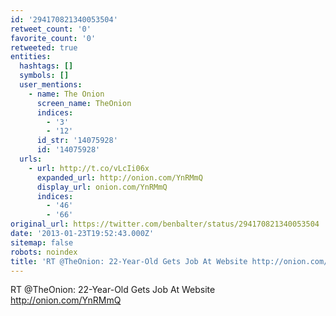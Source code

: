 ```yaml
---
id: '294170821340053504'
retweet_count: '0'
favorite_count: '0'
retweeted: true
entities:
  hashtags: []
  symbols: []
  user_mentions:
    - name: The Onion
      screen_name: TheOnion
      indices:
        - '3'
        - '12'
      id_str: '14075928'
      id: '14075928'
  urls:
    - url: http://t.co/vLcIi06x
      expanded_url: http://onion.com/YnRMmQ
      display_url: onion.com/YnRMmQ
      indices:
        - '46'
        - '66'
original_url: https://twitter.com/benbalter/status/294170821340053504
date: '2013-01-23T19:52:43.000Z'
sitemap: false
robots: noindex
title: 'RT @TheOnion: 22-Year-Old Gets Job At Website http://onion.com/YnRMmQ'
---
```


RT @TheOnion: 22-Year-Old Gets Job At Website http://onion.com/YnRMmQ